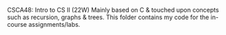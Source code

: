 CSCA48: Intro to CS II (22W) Mainly based on C & touched upon concepts such as recursion, graphs & trees. This folder contains my code for the in-course assignments/labs.
